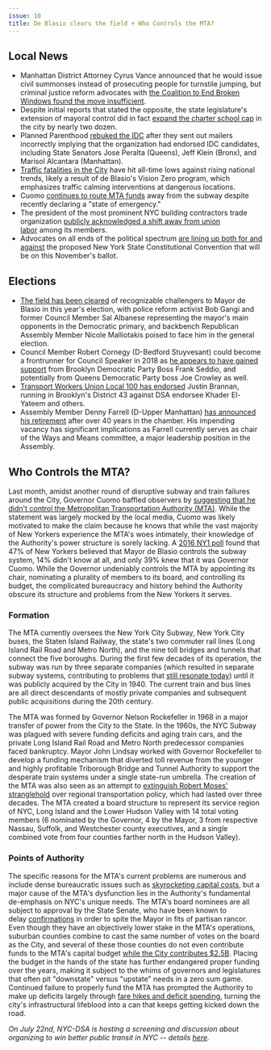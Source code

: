 ```yaml
---
issue: 10
title: De Blasio clears the field + Who Controls the MTA?
---
```


## Local News
* Manhattan District Attorney Cyrus Vance announced that he would issue civil summonses instead of prosecuting people for turnstile jumping, but criminal justice reform advocates with [the Coalition to End Broken Windows found the move insufficient](http://observer.com/2017/07/broken-windows-manhattan-district-attorney-turnstile-jumping/).
* Despite initial reports that stated the opposite, the state legislature's extension of mayoral control did in fact [expand the charter school cap](http://gothamist.com/2017/07/07/charter_school_secret_deal.php) in the city by nearly two dozen.
* Planned Parenthood [rebuked the IDC](http://www.politico.com/states/new-york/albany/story/2017/06/29/planned-parenthood-ups-response-to-idc-mailers-113141) after they sent out mailers incorrectly implying that the organization had endorsed IDC candidates, including State Senators Jose Peralta (Queens), Jeff Klein (Bronx), and Marisol Alcantara (Manhattan).
* [Traffic fatalities in the City](http://www.ny1.com/nyc/all-boroughs/news/2017/07/7/less-than-100-traffic-fatalies-in-2017--the-fewest-of-any-six-month-window.html) have hit all-time lows against rising national trends, likely a result of de Blasio's Vision Zero program, which emphasizes traffic calming interventions at dangerous locations.
* Cuomo [continues to route MTA funds](http://www.nydailynews.com/new-york/cuomo-mta-funds-subway-cars-redirected-projects-article-1.3306998) away from the subway despite recently declaring a "state of emergency."
* The president of the most prominent NYC building contractors trade organization [publicly acknowledged a shift away from union labor](http://www.politico.com/states/new-york/city-hall/story/2017/07/05/as-construction-safety-debate-heats-up-contracting-group-acknowledges-shift-away-from-unions-113210) among its members.
* Advocates on all ends of the political spectrum [are lining up both for and against](https://www.nytimes.com/2017/07/05/nyregion/constitutional-convention-voting-new-york.html) the proposed New York State Constitutional Convention that will be on this November's ballot.

## Elections
* [The field has been cleared](https://www.villagevoice.com/2017/07/07/whos-afraid-of-bill-de-blasio/) of recognizable challengers to Mayor de Blasio in this year's election, with police reform activist Bob Gangi and former Council Member Sal Albanese representing the mayor's main opponents in the Democratic primary, and backbench Republican Assembly Member Nicole Malliotakis poised to face him in the general election.
* Council Member Robert Cornegy (D-Bedford Stuyvesant) could become a frontrunner for Council Speaker in 2018 as [he appears to have gained support](http://www.kingscountypolitics.com/cornegy-straddles-queensbrooklyn-line-speaker-race/) from Brooklyn Democratic Party Boss Frank Seddio, and potentially from Queens Democratic Party boss Joe Crowley as well.
* [Transport Workers Union Local 100 has endorsed](http://www.brooklyneagle.com/articles/2017/7/6/transport-workers-union-backs-brannan-city-council-candidate-announces) Justin Brannan, running in Brooklyn's District 43 against DSA endorsee Khader El-Yateem and others.
* Assembly Member Denny Farrell (D-Upper Manhattan) [has announced his retirement](http://www.gothamgazette.com/state/7046-powerful-assembly-chair-position-may-be-vacant-sooner-than-expected) after over 40 years in the chamber. His impending vacancy has significant implications as Farrell currently serves as chair of the Ways and Means committee, a major leadership position in the Assembly.

## Who Controls the MTA?
Last month, amidst another round of disruptive subway and train failures around the City, Governor Cuomo baffled observers by [suggesting that he didn't control the Metropolitan Transportation Authority (MTA)](http://gothamist.com/2017/06/23/cuomo_mta_kabuki_showtime.php). While the statement was largely mocked by the local media, Cuomo was likely motivated to make the claim because he knows that while the vast majority of New Yorkers experience the MTA's woes intimately, their knowledge of the Authority's power structure is sorely lacking. A [2016 NY1 poll](http://www.ny1.com/nyc/all-boroughs/news/2016/02/26/city-poll--nearly-half-of-new-yorkers-don-t-know-who-s-in-charge-of-mta.html) found that 47% of New Yorkers believed that Mayor de Blasio controls the subway system, 14% didn't know at all, and only 39% knew that it was Governor Cuomo. While the Governor undeniably controls the MTA by appointing its chair, nominating a plurality of members to its board, and controlling its budget, the complicated bureaucracy and history behind the Authority obscure its structure and problems from the New Yorkers it serves.

### Formation
The MTA currently oversees the New York City Subway, New York City buses, the Staten Island Railway, the state's two commuter rail lines (Long Island Rail Road and Metro North), and the nine toll bridges and tunnels that connect the five boroughs. During the first few decades of its operation, the subway was run by three separate companies (which resulted in separate subway systems, contributing to problems that [still resonate today](https://www.theatlantic.com/technology/archive/2015/11/why-dont-we-know-where-all-the-trains-are/415152/)) until it was publicly acquired by the City in 1940. The current train and bus lines are all direct descendants of mostly private companies and subsequent public acquisitions during the 20th century. 

The MTA was formed by Governor Nelson Rockefeller in 1968 in a major transfer of power from the City to the State. In the 1960s, the NYC Subway was plagued with severe funding deficits and aging train cars, and the private Long Island Rail Road and Metro North predecessor companies faced bankruptcy. Mayor John Lindsay worked with Governor Rockefeller to develop a funding mechanism that diverted toll revenue from the younger and highly profitable Triborough Bridge and Tunnel Authority to support the desperate train systems under a single state-run umbrella. The creation of the MTA was also seen as an attempt to [extinguish Robert Moses' stranglehold](https://www.nytimes.com/2017/05/18/nyregion/mta-subway-cuomo.html) over regional transportation policy, which had lasted over three decades. The MTA created a board structure to represent its service region of NYC, Long Island and the Lower Hudson Valley with 14 total voting members (6 nominated by the Governor, 4 by the Mayor, 3 from respective Nassau, Suffolk, and Westchester county executives, and a single combined vote from four counties farther north in the Hudson Valley).

### Points of Authority
The specific reasons for the MTA's current problems are numerous and include dense bureaucratic issues such as [skyrocketing capital costs](http://secondavenuesagas.com/2012/08/28/the-steep-costs-of-capital-construction/), but a major cause of the MTA's dysfunction lies in the Authority's fundamental de-emphasis on NYC's unique needs. The MTA's board nominees are all subject to approval by the State Senate, who have been known to delay [confirmations](http://www.nystateofpolitics.com/2015/06/senate-holds-up-de-blasio-mta-appointees/) in order to spite the Mayor in fits of partisan rancor. Even though they have an objectively lower stake in the MTA's operations, suburban counties combine to cast the same number of votes on the board as the City, and several of these those counties do not even contribute funds to the MTA's capital budget [while the City contributes $2.5B](http://www.crainsnewyork.com/article/20160427/OPINION/160429938/new-yorkers-need-better-transit-heres-the-way-to-get-there). Placing the budget in the hands of the state has further endangered proper funding over the years, making it subject to the whims of governors and legislatures that often pit "downstate" versus "upstate" needs in a zero sum game. Continued failure to properly fund the MTA has prompted the Authority to make up deficits largely through [fare hikes and deficit spending](https://www.jacobinmag.com/2017/06/nyc-subways-mta-cuomo-de-blasio-debt), turning the city's infrastructural lifeblood into a can that keeps getting kicked down the road.

*On July 22nd, NYC-DSA is hosting a screening and discussion about organizing to win better public transit in NYC -- details [here](https://www.facebook.com/events/1924501007798211/).*
